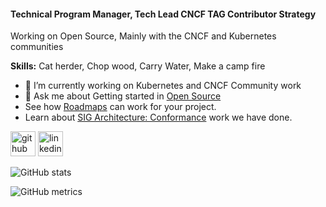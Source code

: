 #### Technical Program Manager, Tech Lead CNCF TAG Contributor Strategy
Working on Open Source, Mainly with the CNCF and Kubernetes communities

**Skills:** Cat herder, Chop wood, Carry Water, Make a camp fire

- 🔭 I’m currently working on Kubernetes and CNCF Community work 
- 💬 Ask me about Getting started in [Open Source](https://contribute.cncf.io/contributors/getting-started/)
- See how [Roadmaps](https://www.cncf.io/blog/2023/09/14/navigating-success-the-power-of-roadmaps-in-open-source-projects/) can work for your project.
- Learn about [SIG Architecture: Conformance](https://www.kubernetes.dev/blog/2023/10/05/sig-architecture-conformance-spotlight-2023/) work we have done.


[<img src='https://cdn.jsdelivr.net/npm/simple-icons@3.0.1/icons/github.svg' alt='github' height='40'>](https://github.com/riaankl)  [<img src='https://cdn.jsdelivr.net/npm/simple-icons@3.0.1/icons/linkedin.svg' alt='linkedin' height='40'>](https://www.linkedin.com/in/https://www.linkedin.com/in/riaankleinhans//)  

![GitHub stats](https://github-readme-stats.vercel.app/api?username=riaankl&show_icons=true)  

![GitHub metrics](https://metrics.lecoq.io/riaankl) 
